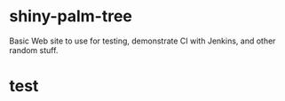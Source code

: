 # shiny-palm-tree
Basic Web site to use for testing, demonstrate CI with Jenkins, and other random stuff.

# test
